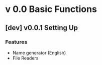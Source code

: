 # v 0.0 Basic Functions

## [dev] v0.0.1 Setting Up

### Features

* Name generator (English)
* File Readers